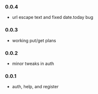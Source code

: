 ### 0.0.4

* url escape text and fixed date.today bug

### 0.0.3

* working put/get plans

### 0.0.2

* minor tweaks in auth

### 0.0.1
 
* auth, help, and register
